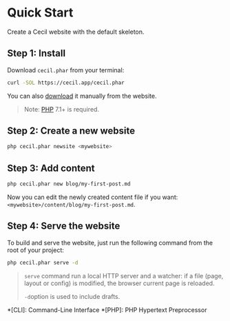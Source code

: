 <!--
description: "Create and test your new website in 4 steps!"
repository: https://github.com/Cecilapp/Cecil/edit/master/docs/
file: 1.Quick Start.md
next: content-organization
-->

# Quick Start

Create a Cecil website with the default skeleton.

## Step 1: Install

Download `cecil.phar` from your terminal:
```bash
curl -SOL https://cecil.app/cecil.phar
```

You can also [download](https://cecil.app/download/) it manually from the website.

> Note: [PHP](http://php.net/manual/en/install.php) 7.1+ is required.

## Step 2: Create a new website

```bash
php cecil.phar newsite <mywebsite>
```

## Step 3: Add content

```bash
php cecil.phar new blog/my-first-post.md
```

Now you can edit the newly created content file if you want: `<mywebsite>/content/blog/my-first-post.md`.

## Step 4: Serve the website

To build and serve the website, just run the following command from the root of your project:

```bash
php cecil.phar serve -d
```

> `serve` command run a local HTTP server and a watcher: if a file (page, layout or config) is modified, the browser current page is reloaded.
>
> `-d`option is used to include drafts.

*[CLI]: Command-Line Interface
*[PHP]: PHP Hypertext Preprocessor
